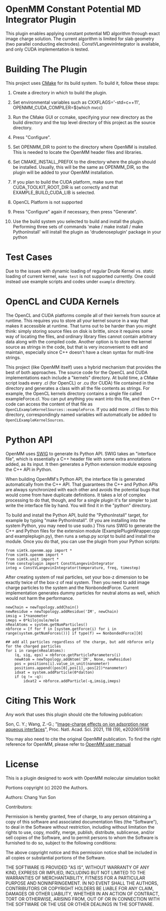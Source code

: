 OpenMM Constant Potential MD Integrator Plugin
=====================

This plugin enables applying constant potential MD algorithm through exact image charge solution.
The current algorithm is limited for slab geometry (two parallel conducting electrodes).
ConstVLangevinIntegrator is available, and only CUDA implementation is tested.

Building The Plugin
===================

This project uses [CMake](http://www.cmake.org) for its build system.  To build it, follow these
steps:

1. Create a directory in which to build the plugin.

2. Set environmental variables such as CXXFLAGS='-std=c++11', OPENMM_CUDA_COMPILER=$(which nvcc)

3. Run the CMake GUI or ccmake, specifying your new directory as the build directory and the top
level directory of this project as the source directory.

4. Press "Configure".

5. Set OPENMM_DIR to point to the directory where OpenMM is installed.  This is needed to locate
the OpenMM header files and libraries.

6. Set CMAKE_INSTALL_PREFIX to the directory where the plugin should be installed.  Usually,
this will be the same as OPENMM_DIR, so the plugin will be added to your OpenMM installation.

7. If you plan to build the CUDA platform, make sure that CUDA_TOOLKIT_ROOT_DIR is set correctly
and that EXAMPLE_BUILD_CUDA_LIB is selected.

8. OpenCL Platform is not supported

9. Press "Configure" again if necessary, then press "Generate".

10. Use the build system you selected to build and install the plugin.
Performing three sets of commands 'make / make install / make PythonInstall' will install the plugin
as 'drudenoseplugin' package in your python



Test Cases
==========

Due to the issues with dynamic loading of regular Drude Kernel vs. static loading of current kernel, `make test` is not supported currently. One could instead use example scripts and codes under `example` directory.


OpenCL and CUDA Kernels
=======================

The OpenCL and CUDA platforms compile all of their kernels from source at runtime.  This
requires you to store all your kernel source in a way that makes it accessible at runtime.  That
turns out to be harder than you might think: simply storing source files on disk is brittle,
since it requires some way of locating the files, and ordinary library files cannot contain
arbitrary data along with the compiled code.  Another option is to store the kernel source as
strings in the code, but that is very inconvenient to edit and maintain, especially since C++
doesn't have a clean syntax for multi-line strings.

This project (like OpenMM itself) uses a hybrid mechanism that provides the best of both
approaches.  The source code for the OpenCL and CUDA implementations each include a "kernels"
directory.  At build time, a CMake script loads every .cl (for OpenCL) or .cu (for CUDA) file
contained in the directory and generates a class with all the file contents as strings.  For
example, the OpenCL kernels directory contains a single file called exampleForce.cl.  You can
put anything you want into this file, and then C++ code can access the content of that file
as `OpenCLExampleKernelSources::exampleForce`.  If you add more .cl files to this directory,
correspondingly named variables will automatically be added to `OpenCLExampleKernelSources`.


Python API
==========

OpenMM uses [SWIG](http://www.swig.org) to generate its Python API.  SWIG takes an "interface
file", which is essentially a C++ header file with some extra annotations added, as its input.
It then generates a Python extension module exposing the C++ API in Python.

When building OpenMM's Python API, the interface file is generated automatically from the C++
API.  That guarantees the C++ and Python APIs are always synchronized with each other and avoids
the potential bugs that would come from have duplicate definitions.  It takes a lot of complex
processing to do that, though, and for a single plugin it's far simpler to just write the
interface file by hand.  You will find it in the "python" directory.

To build and install the Python API, build the "PythonInstall" target, for example by typing
"make PythonInstall".  (If you are installing into the system Python, you may need to use sudo.)
This runs SWIG to generate the C++ and Python files for the extension module
(ExamplePluginWrapper.cpp and exampleplugin.py), then runs a setup.py script to build and
install the module.  Once you do that, you can use the plugin from your Python scripts:

    from simtk.openmm.app import *
    from simtk.openmm import *
    from simtk.unit import *
    from constvplugin import ConstVLangevinIntegrator
    integ = ConstVLangevinIntegrator(temperature, freq, timestep)

After creating system of real particles, set your box-z dimension to be exactly twice of the box-z of real system.
Then you need to add image charge particles to the system and the NonbondedForce.
Current implementation generates dummy particles for neutral atoms as well, which would not harm the performance.

    newChain = newTopology.addChain()
    newResidue = newTopology.addResidue('IM', newChain)
    imsig = 1*nanometer
    imeps = 0*kilojoule/mole
    nRealAtoms = system.getNumParticles()
    nbforce = [f for f in [system.getForce(i) for i in range(system.getNumForces())] if type(f) == NonbondedForce][0]

    ## add all particles regardless of the charge, but add nbforce only for the charged particles
    for i in range(nRealAtoms):
        (q, sig, eps) = nbforce.getParticleParameters(i)
        newAtom = newTopology.addAtom('IM', None, newResidue)
        pos = positions[i].value_in_unit(nanometer)
        positions.append((pos[0],pos[1],-pos[2])*nanometer)
        idxat = system.addParticle(0*dalton)
        if (q != -q):
            idxat2 = nbforce.addParticle(-q,imsig,imeps)


Citing This Work
======================
Any work that uses this plugin should cite the following publication:

Son, C. Y.; Wang, Z.-G.;
"[Image-charge effects on ion adsorption near aqueous interfaces](https://www.pnas.org/content/118/19/e2020615118)",
Proc. Natl. Acad. Sci. 2021, 118 (19), e2020615118

You may also need to cite the original OpenMM publication.
To find the right reference for OpenMM, please refer to [OpenMM user manual](http://docs.openmm.org/latest/userguide/introduction.html#referencing-openmm)

License
=======

This is a plugin designed to work with OpenMM molecular simulation toolkit

Portions copyright (c) 2020 the Authors.

Authors: Chang Yun Son

Contributors:

Permission is hereby granted, free of charge, to any person obtaining a
copy of this software and associated documentation files (the "Software"),
to deal in the Software without restriction, including without limitation
the rights to use, copy, modify, merge, publish, distribute, sublicense,
and/or sell copies of the Software, and to permit persons to whom the
Software is furnished to do so, subject to the following conditions:

The above copyright notice and this permission notice shall be included in
all copies or substantial portions of the Software.

THE SOFTWARE IS PROVIDED "AS IS", WITHOUT WARRANTY OF ANY KIND, EXPRESS OR
IMPLIED, INCLUDING BUT NOT LIMITED TO THE WARRANTIES OF MERCHANTABILITY,
FITNESS FOR A PARTICULAR PURPOSE AND NONINFRINGEMENT. IN NO EVENT SHALL
THE AUTHORS, CONTRIBUTORS OR COPYRIGHT HOLDERS BE LIABLE FOR ANY CLAIM,
DAMAGES OR OTHER LIABILITY, WHETHER IN AN ACTION OF CONTRACT, TORT OR
OTHERWISE, ARISING FROM, OUT OF OR IN CONNECTION WITH THE SOFTWARE OR THE
USE OR OTHER DEALINGS IN THE SOFTWARE.

